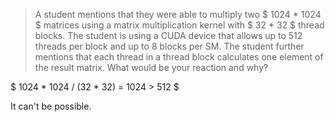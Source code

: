 > A student mentions that they were able to multiply two $ 1024 * 1024 $ matrices using a matrix multiplication kernel with $ 32 * 32 $ thread blocks. The student is using a CUDA device that allows up to 512 threads per block and up to 8 blocks per SM. The student further mentions that each thread in a thread block calculates one element of the result matrix. What would be your reaction and why?

$ 1024 * 1024 / (32 * 32) = 1024 > 512 $

It can't be possible.
